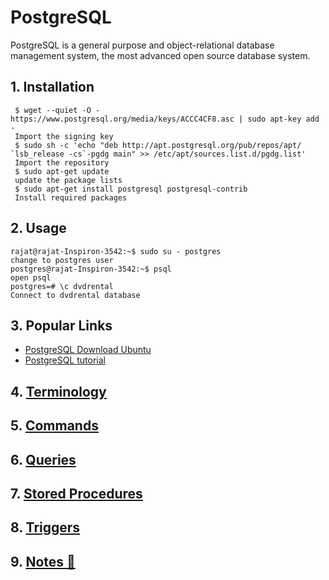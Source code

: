 # PostgreSQL

PostgreSQL is a general purpose and object-relational database management system, the most advanced open source database system.

## 1. Installation

```ssh
 $ wget --quiet -O - https://www.postgresql.org/media/keys/ACCC4CF8.asc | sudo apt-key add -
 Import the signing key
 $ sudo sh -c 'echo "deb http://apt.postgresql.org/pub/repos/apt/ `lsb_release -cs`-pgdg main" >> /etc/apt/sources.list.d/pgdg.list'
 Import the repository
 $ sudo apt-get update
 update the package lists
 $ sudo apt-get install postgresql postgresql-contrib
 Install required packages
```

## 2. Usage

```ssh
rajat@rajat-Inspiron-3542:~$ sudo su - postgres
change to postgres user
postgres@rajat-Inspiron-3542:~$ psql
open psql
postgres=# \c dvdrental
Connect to dvdrental database
```

## 3. Popular Links

- [PostgreSQL Download Ubuntu](https://www.postgresql.org/download/linux/ubuntu/)
- [PostgreSQL tutorial](https://www.postgresqltutorial.com/)

## 4. [Terminology](https://github.com/rajatissar/commands/blob/master/postgresql/md/terminology.md)

## 5. [Commands](https://github.com/rajatissar/commands/blob/master/postgresql/md/commands.md)

## 6. [Queries](https://github.com/rajatissar/commands/blob/master/postgresql/md/queries.md)

## 7. [Stored Procedures](https://github.com/rajatissar/commands/blob/master/postgresql/md/stored-procedures.md)

## 8. [Triggers](https://github.com/rajatissar/commands/blob/master/postgresql/md/triggers.md)

## 9. [Notes :pushpin:](https://github.com/rajatissar/commands/blob/master/postgresql/md/notes.md)
